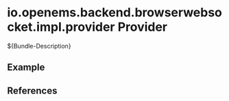 # io.openems.backend.browserwebsocket.impl.provider Provider

${Bundle-Description}

## Example

## References

